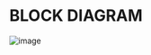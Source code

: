 # BLOCK DIAGRAM 
![image](https://user-images.githubusercontent.com/101641134/160290622-5cd22541-2f59-4b84-a4d1-bb3a1fd2be88.png)
